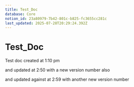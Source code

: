 ```yaml
---
title: Test_Doc
database: Core
notion_id: 23a80979-7b42-801c-b825-fc3655cc281c
last_updated: 2025-07-28T20:29:24.392Z
---
```


# Test_Doc


Test doc created at 1:10 pm


and updated at 2:50 with a new version number also


and updated against at 2:59 with another new version number

